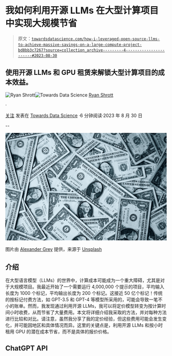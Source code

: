 # 我如何利用开源 LLMs 在大型计算项目中实现大规模节省

> 原文：[`towardsdatascience.com/how-i-leveraged-open-source-llms-to-achieve-massive-savings-on-a-large-compute-project-bd8bb3c7267?source=collection_archive---------4-----------------------#2023-08-30`](https://towardsdatascience.com/how-i-leveraged-open-source-llms-to-achieve-massive-savings-on-a-large-compute-project-bd8bb3c7267?source=collection_archive---------4-----------------------#2023-08-30)

## 使用开源 LLMs 和 GPU 租赁来解锁大型计算项目的成本效益。

[](https://medium.com/@ryanshrott?source=post_page-----bd8bb3c7267--------------------------------)![Ryan Shrott](https://medium.com/@ryanshrott?source=post_page-----bd8bb3c7267--------------------------------)[](https://towardsdatascience.com/?source=post_page-----bd8bb3c7267--------------------------------)![Towards Data Science](https://towardsdatascience.com/?source=post_page-----bd8bb3c7267--------------------------------) [Ryan Shrott](https://medium.com/@ryanshrott?source=post_page-----bd8bb3c7267--------------------------------)

·

[关注](https://medium.com/m/signin?actionUrl=https%3A%2F%2Fmedium.com%2F_%2Fsubscribe%2Fuser%2Faba7ffb1d8f5&operation=register&redirect=https%3A%2F%2Ftowardsdatascience.com%2Fhow-i-leveraged-open-source-llms-to-achieve-massive-savings-on-a-large-compute-project-bd8bb3c7267&user=Ryan+Shrott&userId=aba7ffb1d8f5&source=post_page-aba7ffb1d8f5----bd8bb3c7267---------------------post_header-----------) 发表在 [Towards Data Science](https://towardsdatascience.com/?source=post_page-----bd8bb3c7267--------------------------------) ·6 分钟阅读·2023 年 8 月 30 日[](https://medium.com/m/signin?actionUrl=https%3A%2F%2Fmedium.com%2F_%2Fvote%2Ftowards-data-science%2Fbd8bb3c7267&operation=register&redirect=https%3A%2F%2Ftowardsdatascience.com%2Fhow-i-leveraged-open-source-llms-to-achieve-massive-savings-on-a-large-compute-project-bd8bb3c7267&user=Ryan+Shrott&userId=aba7ffb1d8f5&source=-----bd8bb3c7267---------------------clap_footer-----------)

--

[](https://medium.com/m/signin?actionUrl=https%3A%2F%2Fmedium.com%2F_%2Fbookmark%2Fp%2Fbd8bb3c7267&operation=register&redirect=https%3A%2F%2Ftowardsdatascience.com%2Fhow-i-leveraged-open-source-llms-to-achieve-massive-savings-on-a-large-compute-project-bd8bb3c7267&source=-----bd8bb3c7267---------------------bookmark_footer-----------)![](img/83382f63b21df0de2b0d47d33ad7212d.png)

图片由 [Alexander Grey](https://unsplash.com/@sharonmccutcheon?utm_source=medium&utm_medium=referral) 提供，来源于 [Unsplash](https://unsplash.com/?utm_source=medium&utm_medium=referral)

## 介绍

在大型语言模型（LLMs）的世界中，计算成本可能成为一个重大障碍，尤其是对于大规模项目。我最近开始了一个需要运行 4,000,000 个提示的项目，平均输入长度为 1000 个标记，平均输出长度为 200 个标记。这接近 50 亿个标记！传统的按标记付费方法，如 GPT-3.5 和 GPT-4 等模型所采用的，可能会导致一笔不小的账单。然而，我发现通过利用开源 LLMs，我可以将定价模型转变为按计算时间小时收费，从而节省了大量费用。本文将详细介绍我采取的方法，并对每种方法进行比较和对比。请注意，虽然我分享了我的定价经验，但这些费用可能会发生变化，并可能因地区和具体情况而异。这里的关键点是，利用开源 LLMs 和按小时租用 GPU 的潜在成本节省，而不是具体的报价价格。

## ChatGPT API
